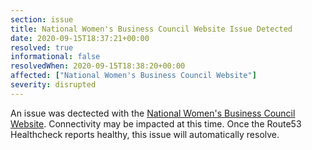 ```yaml
---
section: issue
title: National Women's Business Council Website Issue Detected
date: 2020-09-15T18:37:21+00:00
resolved: true
informational: false
resolvedWhen: 2020-09-15T18:38:20+00:00
affected: ["National Women's Business Council Website"]
severity: disrupted
---
```

An issue was dectected with the [National Women's Business Council Website](https://www.nwbc.gov).  Connectivity may be impacted at this time.  Once the Route53 Healthcheck reports healthy, this issue will automatically resolve.
